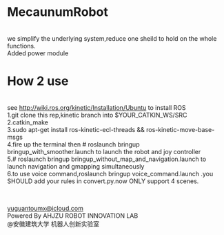 # MecaunumRobot
<br>we simplify the underlying system,reduce one sheild to hold on the whole functions.
<br> Added power module 
# How 2 use
<br> see http://wiki.ros.org/kinetic/Installation/Ubuntu to install ROS 
<br>	1.git clone this rep,kinetic branch into $YOUR_CATKIN_WS/SRC 
<br>	2.catkin_make 
<br>	3.sudo apt-get install ros-kinetic-ecl-threads && ros-kinetic-move-base-msgs 
<br>	4.fire up the terminal then # roslaunch bringup bringup_with_smoother.launch to launch the robot and joy controller 
<br>	5.# roslaunch bringup bringup_without_map_and_navigation.launch to launch navigation and gmapping simultaneously 
<br>	6.to use voice command,roslaunch bringup voice_command.launch .you SHOULD add your rules in convert.py.now ONLY support 4 scenes. 
## 
<br>yuguantoumx@icloud.com
<br>Powered By AHJZU ROBOT INNOVATION LAB
<br> @安徽建筑大学 机器人创新实验室
